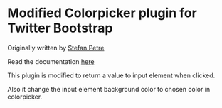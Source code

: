 # Modified Colorpicker plugin for Twitter Bootstrap

Originally written by [Stefan Petre](http://www.eyecon.ro/)

Read the documentation [here](http://xaguilars.github.com/bootstrap-colorpicker/)

This plugin is modified to return a value to input element when clicked.

Also it change the input element background color to chosen color in colorpicker.
